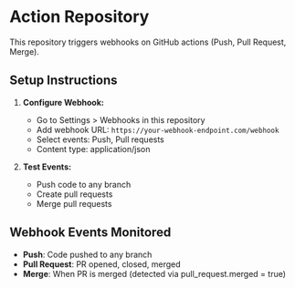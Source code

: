 # Action Repository

This repository triggers webhooks on GitHub actions (Push, Pull Request, Merge).

## Setup Instructions

1. **Configure Webhook:**
   - Go to Settings > Webhooks in this repository
   - Add webhook URL: `https://your-webhook-endpoint.com/webhook`
   - Select events: Push, Pull requests
   - Content type: application/json

2. **Test Events:**
   - Push code to any branch
   - Create pull requests
   - Merge pull requests

## Webhook Events Monitored
- **Push**: Code pushed to any branch
- **Pull Request**: PR opened, closed, merged
- **Merge**: When PR is merged (detected via pull_request.merged = true)